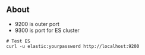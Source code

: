 ## About

- 9200 is outer port
- 9300 is port for ES cluster

```
# Test ES
curl -u elastic:yourpassword http://localhost:9200
```